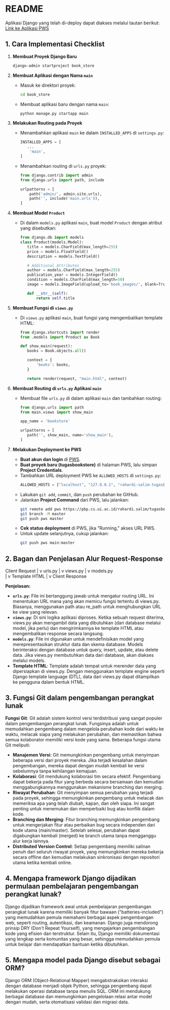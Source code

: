 # README

Aplikasi Django yang telah di-deploy dapat diakses melalui tautan berikut:
[Link ke Aplikasi PWS](http://rahardi-salim-tugasbookstore.pbp.cs.ui.ac.id)

## 1. Cara Implementasi Checklist

1. **Membuat Proyek Django Baru**
     ```bash
     django-admin startproject book_store
     ```

2. **Membuat Aplikasi dengan Nama `main`**
   - Masuk ke direktori proyek:
     ```bash
     cd book_store
     ```
   - Membuat aplikasi baru dengan nama `main`:
     ```bash
     python manage.py startapp main
     ```

3. **Melakukan Routing pada Proyek**
   - Menambahkan aplikasi `main` ke dalam `INSTALLED_APPS` di `settings.py`:
     ```python
     INSTALLED_APPS = [
        ...
         'main',
     ]
     ```
   - Menambahkan routing di `urls.py` proyek:
     ```python
     from django.contrib import admin
     from django.urls import path, include

     urlpatterns = [
         path('admin/', admin.site.urls),
         path('', include('main.urls')),
     ]
     ```

4. **Membuat Model `Product`**
   - Di dalam `models.py` aplikasi `main`, buat model `Product` dengan atribut yang disebutkan:
     ```python
     from django.db import models
     class Product(models.Model):
        title = models.CharField(max_length=255)
        price = models.FloatField()
        description = models.TextField()

        # Additional Attributes
        author = models.CharField(max_length=255)
        publication_year = models.IntegerField()
        condition = models.CharField(max_length=50)
        image = models.ImageField(upload_to='book_images/', blank=True, null=True)

        def __str__(self):
            return self.title
     ```

5. **Membuat Fungsi di `views.py`**
   - Di `views.py` aplikasi `main`, buat fungsi yang mengembalikan template HTML:
     ```python
     from django.shortcuts import render
     from .models import Product as Book

     def show_main(request):
        books = Book.objects.all()

        context = {
            'books': books,
        }

        return render(request, "main.html", context)
     ```

6. **Membuat Routing di `urls.py` Aplikasi `main`**
   - Membuat file `urls.py` di dalam aplikasi `main` dan tambahkan routing:
     ```python
     from django.urls import path
     from main.views import show_main

     app_name = 'bookstore'

     urlpatterns = [
        path('', show_main, name='show_main'),
     ]
     ```

7. **Melakukan Deployment ke PWS**
   - **Buat akun dan login** di [PWS](https://pbp.cs.ui.ac.id).
   - **Buat proyek baru (tugasbookstore)** di halaman PWS, lalu simpan **Project Credentials**.
   - Tambahkan URL deployment PWS ke `ALLOWED_HOSTS` di `settings.py`:
     ```python
     ALLOWED_HOSTS = ["localhost", "127.0.0.1", "rahardi-salim-tugasbookstore.pbp.cs.ui.ac.id"]
     ```
   - Lakukan `git add`, `commit`, dan `push` perubahan ke GitHub.
   - Jalankan **Project Command** dari PWS, lalu jalankan:
     ```bash
     git remote add pws https://pbp.cs.ui.ac.id/rahardi.salim/tugasbookstore
     git branch -M master
     git push pws master
     ```
   - **Cek status deployment** di PWS, jika "Running," akses URL PWS.
   - Untuk update selanjutnya, cukup jalankan:
     ```bash
     git push pws main:master
     ```

## 2. Bagan dan Penjelasan Alur Request-Response

Client Request 
    | 
    v 
urls.py
    | 
    v 
views.py
    | 
    v 
models.py  
    | 
    v 
Template HTML
    | 
    v 
Client Response

**Penjelasan:**

- **`urls.py`**: File ini bertanggung jawab untuk mengatur routing URL. Ini menentukan URL mana yang akan memicu fungsi tertentu di views.py. Biasanya, menggunakan path atau re_path untuk menghubungkan URL ke view yang relevan.
- **`views.py`**: Di sini logika aplikasi diproses. Ketika sebuah request diterima, views.py akan mengambil data yang dibutuhkan (dari database melalui model, jika perlu) dan mengirimkannya ke template HTML atau mengembalikan response secara langsung.
- **`models.py`**: File ini digunakan untuk mendefinisikan model yang merepresentasikan struktur data dan skema database. Models berinteraksi dengan database untuk query, insert, update, atau delete data. Jika views.py membutuhkan data dari database, akan diakses melalui models.
- **Template HTML**: Template adalah tempat untuk merender data yang dipersiapkan di views.py. Dengan menggunakan template engine seperti Django template language (DTL), data dari views.py dapat ditampilkan ke pengguna dalam bentuk HTML.

## 3. Fungsi Git dalam pengembangan perangkat lunak

**Fungsi Git**: Git adalah sistem kontrol versi terdistribusi yang sangat populer dalam pengembangan perangkat lunak. Fungsinya adalah untuk memudahkan pengembang dalam mengelola perubahan kode dari waktu ke waktu, melacak siapa yang melakukan perubahan, dan memastikan bahwa semua kolaborator memiliki versi kode yang sama. Beberapa fungsi utama Git meliputi:

- **Manajemen Versi**: Git memungkinkan pengembang untuk menyimpan beberapa versi dari proyek mereka. Jika terjadi kesalahan dalam pengembangan, mereka dapat dengan mudah kembali ke versi sebelumnya tanpa kehilangan kemajuan.
- **Kolaborasi**: Git mendukung kolaborasi tim secara efektif. Pengembang dapat bekerja pada fitur yang berbeda secara bersamaan dan kemudian menggabungkannya menggunakan mekanisme branching dan merging.
- **Riwayat Perubahan**: Git menyimpan semua perubahan yang terjadi pada proyek, sehingga memungkinkan pengembang untuk melacak dan memeriksa apa yang telah diubah, kapan, dan oleh siapa. Ini sangat penting untuk menemukan dan memperbaiki bug atau konflik dalam kode.
- **Branching dan Merging**: Fitur branching memungkinkan pengembang untuk mengerjakan fitur atau perbaikan bug secara independen dari kode utama (main/master). Setelah selesai, perubahan dapat digabungkan kembali (merged) ke branch utama tanpa mengganggu alur kerja lainnya.
- **Distributed Version Control**: Setiap pengembang memiliki salinan penuh dari seluruh riwayat proyek, yang memungkinkan mereka bekerja secara offline dan kemudian melakukan sinkronisasi dengan repositori utama ketika kembali online.

## 4. Mengapa framework Django dijadikan permulaan pembelajaran pengembangan perangkat lunak?

Django dijadikan framework awal untuk pembelajaran pengembangan perangkat lunak karena memiliki banyak fitur bawaan ("batteries-included") yang memudahkan pemula memahami berbagai aspek pengembangan web, seperti routing, autentikasi, dan keamanan. Django juga mendorong prinsip DRY (Don't Repeat Yourself), yang mengajarkan pengembangan kode yang efisien dan terstruktur. Selain itu, Django memiliki dokumentasi yang lengkap serta komunitas yang besar, sehingga memudahkan pemula untuk belajar dan mendapatkan bantuan ketika dibutuhkan.

## 5. Mengapa model pada Django disebut sebagai ORM?

Django ORM (Object-Relational Mapper) mengabstraksikan interaksi dengan database menjadi objek Python, sehingga pengembang dapat melakukan operasi database tanpa menulis SQL. ORM ini mendukung berbagai database dan memungkinkan pengelolaan relasi antar model dengan mudah, serta otomatisasi validasi dan migrasi data.